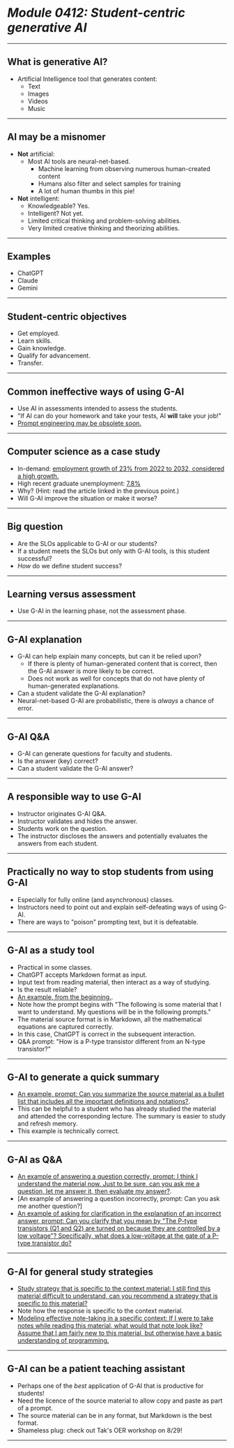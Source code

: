 # _Module 0412: Student-centric generative AI_

---

## What is generative AI?

* Artificial Intelligence tool that generates content:
  * Text
  * Images
  * Videos
  * Music

---

## AI may be a misnomer

* **Not** artificial:
  * Most AI tools are neural-net-based.
    * Machine learning from observing numerous human-created content
    * Humans also filter and select samples for training
    * A lot of human thumbs in this pie!
* **Not** intelligent:
  * Knowledgeable? Yes.
  * Intelligent? Not yet.
  * Limited critical thinking and problem-solving abilities.
  * Very limited creative thinking and theorizing abilities.

---

## Examples

* ChatGPT
* Claude
* Gemini

---

## Student-centric objectives

* Get employed.
* Learn skills.
* Gain knowledge.
* Qualify for advancement.
* Transfer.

---

## Common ineffective ways of using G-AI

* Use AI in assessments intended to assess the students.
* "If AI can do your homework and take your tests, AI **will** take your job!"
* [Prompt engineering may be obsolete soon.](https://diginomica.com/prompt-engineer-hottest-new-job-almost-obsolete)

---

## Computer science as a case study

* In-demand: [employment growth of 23% from 2022 to 2032, considered a high growth.](https://www.bls.gov/ooh/computer-and-information-technology/computer-and-information-research-scientists.htm)
* High recent graduate unemployment: [7.8%](https://www.synergisticit.com/tech-companies-not-hire-computer-science-graduates/)
* Why? (Hint: read the article linked in the previous point.)
* Will G-AI improve the situation or make it worse?

---

## Big question

* Are the SLOs applicable to G-AI or our students?
* If a student meets the SLOs but only with G-AI tools, is this student successful?
* *How* do we define student success?

---

## Learning versus assessment

* Use G-AI in the learning phase, not the assessment phase.

---

## G-AI explanation

* G-AI can help explain many concepts, but can it be relied upon?
  * If there is plenty of human-generated content that is correct, then the G-AI answer is more likely to be correct.
  * Does not work as well for concepts that do not have plenty of human-generated explanations.
* Can a student validate the G-AI explanation?
* Neural-net-based G-AI are probabilistic, there is *always* a chance of error.

---

## G-AI Q&A

* G-AI can generate questions for faculty and students.
* Is the answer (key) correct?
* Can a student validate the G-AI answer?

---

## A responsible way to use G-AI

* Instructor originates G-AI Q&A.
* Instructor validates and hides the answer.
* Students work on the question.
* The instructor discloses the answers and potentially evaluates the answers from each student.

---

## Practically no way to stop students from using G-AI

* Especially for fully online (and asynchronous) classes.
* Instructors need to point out and explain self-defeating ways of using G-AI.
* There are ways to "poison" prompting text, but it is defeatable.

---

## G-AI as a study tool

* Practical in some classes.
* ChatGPT accepts Markdown format as input.
* Input text from reading material, then interact as a way of studying.
* Is the result reliable?
* [An example, from the beginning.](https://chatgpt.com/share/288c9457-22f8-4972-820a-331f3f91e3e9).
 * Note how the prompt begins with "The following is some material that I want to understand. My questions will be in the following prompts."
 * The material source format is in Markdown, all the mathematical equations are captured correctly.
 * In this case, ChatGPT is correct in the subsequent interaction.
* Q&A prompt: "How is a P-type transistor different from an N-type transistor?"

---

## G-AI to generate a quick summary

* [An example, prompt: Can you summarize the source material as a bullet list that includes all the important definitions and notations?](https://chatgpt.com/share/288c9457-22f8-4972-820a-331f3f91e3e9).
* This can be helpful to a student who has already studied the material and attended the corresponding lecture. The summary is easier to study and refresh memory.
* This example is technically correct.

---

## G-AI as Q&A

* [An example of answering a question correctly, prompt: I think I understand the material now. Just to be sure, can you ask me a question, let me answer it, then evaluate my answer?](https://chatgpt.com/share/288c9457-22f8-4972-820a-331f3f91e3e9).
* [An example of answering a question incorrectly, prompt: Can you ask me another question?]
* [An example of asking for clarification in the explanation of an incorrect answer, prompt: Can you clarify that you mean by "The P-type transistors (Q1 and Q2) are turned on because they are controlled by a low voltage"? Specifically, what does a low-voltage at the gate of a P-type transistor do?](https://chatgpt.com/share/288c9457-22f8-4972-820a-331f3f91e3e9)

---

## G-AI for general study strategies

* [Study strategy that is specific to the context material: I still find this material difficult to understand, can you recommend a strategy that is specific to this material?](https://chatgpt.com/share/288c9457-22f8-4972-820a-331f3f91e3e9)
* Note how the response is specific to the context material.
* [Modeling effective note-taking in a specific context: If I were to take notes while reading this material, what would that note look like? Assume that I am fairly new to this material, but otherwise have a basic understanding of programming.](https://chatgpt.com/share/288c9457-22f8-4972-820a-331f3f91e3e9)
---

## G-AI can be a patient teaching assistant

* Perhaps one of the *best* application of G-AI that is productive for students!
* Need the licence of the source material to allow copy and paste as part of a prompt.
* The source material can be in any format, but Markdown is the best format.
* Shameless plug: check out Tak's OER workshop on 8/29!

---
